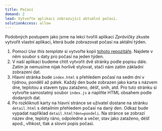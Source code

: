 ```yaml
---
title: Počasí
demand: 2
lead: Vytvořte aplikaci zobrazující aktuální počasí.
solutionAccess: allow
---
```


Podobných postupem jako jsme na lekci tvořili aplikaci _Zprávičky_ zkuste vytvořit vlastní aplikaci, která bude zobrazovat počasí na aktální týden.

1. Pomocí _Use this template_ si vytvořte kopii [tohoto repozitáře](https://github.com/Czechitas-podklady-WEB/cviceni-pocasi). Najdete v něm soubor s daty pro počasí na jeden týden.
1. V naší aplikaci budeme chtít vytvořit dvě stránky podle popisu dále. Zatím je nemusíme nijak horlivě stylovat, stačí nám zatím základní zobrazení dat.
1. Hlavní stránka bude `index.html` s přehledem počasí na sedm dní v týdnou, pondělí až pátek. Každý den bude zobrazen jako karta s názvem dne, teplotou a stavem typu zataženo, déšť, sníh, atd. Pro tuto stránku si vytvořte samostatný soubor `index.js` a naplňte HTML obsahem podle dodaných dat.
1. Po rozkliknutí karty na hlavní stránce se uživatel dostane na stránku `detail.html` s detailním přehledem počasí na daný den. Odkaz bude vypadat například `detail.html?den=pondeli`. Na stránce se zobrazí název dne, teploty ráno, odpoledne a večer, stav jako zataženo, déšť apod., vlhkost, tlak a slovní popis počasí.
